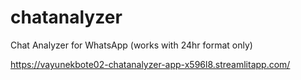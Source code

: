# chatanalyzer
Chat Analyzer for WhatsApp (works with 24hr format only)


https://vayunekbote02-chatanalyzer-app-x596l8.streamlitapp.com/
